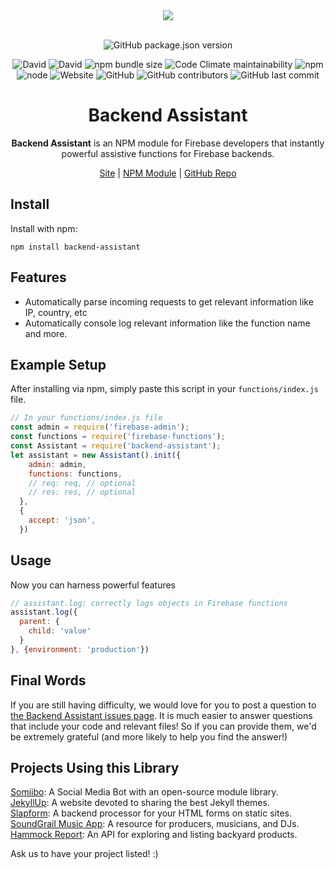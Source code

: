 <div align="center">
  <a href="https://cdn.itwcreativeworks.com/assets/itw-creative-works/images/logo/itw-creative-works-brandmark-black-x.svg">
    <img src="https://cdn.itwcreativeworks.com/assets/itw-creative-works/images/logo/itw-creative-works-brandmark-black-x.svg">
  </a>
  <br>
  <br>

![GitHub package.json version](https://img.shields.io/github/package-json/v/itw-creative-works/backend-assistant.svg)

![David](https://img.shields.io/david/itw-creative-works/backend-assistant.svg)
![David](https://img.shields.io/david/dev/itw-creative-works/backend-assistant.svg) <!-- ![GitHub code size in bytes](https://img.shields.io/github/languages/code-size/itw-creative-works/backend-assistant.svg) -->
![npm bundle size](https://img.shields.io/bundlephobia/min/backend-assistant.svg)
![Code Climate maintainability](https://img.shields.io/codeclimate/maintainability-percentage/itw-creative-works/backend-assistant.svg)
![npm](https://img.shields.io/npm/dm/backend-assistant.svg) <!-- [![NPM total downloads](https://img.shields.io/npm/dt/backend-assistant.svg?style=flat)](https://npmjs.org/package/backend-assistant) -->
![node](https://img.shields.io/node/v/backend-assistant.svg)
![Website](https://img.shields.io/website/https/itwcreativeworks.com.svg)
![GitHub](https://img.shields.io/github/license/itw-creative-works/backend-assistant.svg)
![GitHub contributors](https://img.shields.io/github/contributors/itw-creative-works/backend-assistant.svg)
![GitHub last commit](https://img.shields.io/github/last-commit/itw-creative-works/backend-assistant.svg)

# Backend Assistant
**Backend Assistant** is an NPM module for Firebase developers that instantly powerful assistive functions for Firebase backends.

[Site](https://itwcreativeworks.com) | [NPM Module](https://www.npmjs.com/package/backend-assistant) | [GitHub Repo](https://github.com/itw-creative-works/backend-assistant)

</div>

## Install
Install with npm:
```shell
npm install backend-assistant
```

## Features
* Automatically parse incoming requests to get relevant information like IP, country, etc
* Automatically console log relevant information like the function name and more.

## Example Setup
After installing via npm, simply paste this script in your `functions/index.js` file.
```js
// In your functions/index.js file
const admin = require('firebase-admin');
const functions = require('firebase-functions');
const Assistant = require('backend-assistant');
let assistant = new Assistant().init({
    admin: admin,
    functions: functions,
    // req: req, // optional
    // res: res, // optional
  },
  {
    accept: 'json',
  })
```
## Usage
Now you can harness powerful features
```js
// assistant.log: correctly logs objects in Firebase functions
assistant.log({
  parent: {
    child: 'value'
  }
}, {environment: 'production'})
```

## Final Words
If you are still having difficulty, we would love for you to post a question to [the Backend Assistant issues page](https://github.com/itw-creative-works/backend-assistant/issues). It is much easier to answer questions that include your code and relevant files! So if you can provide them, we'd be extremely grateful (and more likely to help you find the answer!)

## Projects Using this Library
[Somiibo](https://somiibo.com/): A Social Media Bot with an open-source module library. <br>
[JekyllUp](https://jekyllup.com/): A website devoted to sharing the best Jekyll themes. <br>
[Slapform](https://slapform.com/): A backend processor for your HTML forms on static sites. <br>
[SoundGrail Music App](https://app.soundgrail.com/): A resource for producers, musicians, and DJs. <br>
[Hammock Report](https://hammockreport.com/): An API for exploring and listing backyard products. <br>

Ask us to have your project listed! :)
